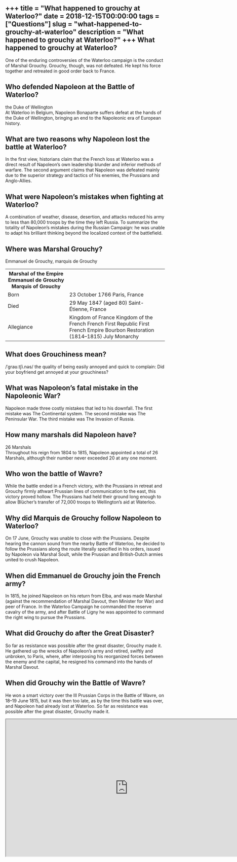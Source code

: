 +++
title = "What happened to grouchy at Waterloo?"
date = 2018-12-15T00:00:00
tags = ["Questions"]
slug = "what-happened-to-grouchy-at-waterloo"
description = "What happened to grouchy at Waterloo?"
+++
What happened to grouchy at Waterloo?
-------------------------------------

One of the enduring controversies of the Waterloo campaign is the conduct of Marshal Grouchy. Grouchy, though, was not defeated. He kept his force together and retreated in good order back to France.

Who defended Napoleon at the Battle of Waterloo?
------------------------------------------------

the Duke of Wellington  
At Waterloo in Belgium, Napoleon Bonaparte suffers defeat at the hands of the Duke of Wellington, bringing an end to the Napoleonic era of European history.

What are two reasons why Napoleon lost the battle at Waterloo?
--------------------------------------------------------------

In the first view, historians claim that the French loss at Waterloo was a direct result of Napoleon’s own leadership blunder and inferior methods of warfare. The second argument claims that Napoleon was defeated mainly due to the superior strategy and tactics of his enemies, the Prussians and Anglo-Allies.

What were Napoleon’s mistakes when fighting at Waterloo?
--------------------------------------------------------

A combination of weather, disease, desertion, and attacks reduced his army to less than 80,000 troops by the time they left Russia. To summarize the totality of Napoleon’s mistakes during the Russian Campaign: he was unable to adapt his brilliant thinking beyond the localized context of the battlefield.

Where was Marshal Grouchy?
--------------------------

Emmanuel de Grouchy, marquis de Grouchy

<table><tr><th>Marshal of the Empire Emmanuel de Grouchy Marquis of Grouchy</th></tr><tr><td>Born</td><td>23 October 1766 Paris, France</td></tr><tr><td>Died</td><td>29 May 1847 (aged 80) Saint-Étienne, France</td></tr><tr><td>Allegiance</td><td>Kingdom of France Kingdom of the French French First Republic First French Empire Bourbon Restoration (1814–1815) July Monarchy</td></tr></table>

What does Grouchiness mean?
---------------------------

/ˈɡraʊ.tʃi.nəs/ the quality of being easily annoyed and quick to complain: Did your boyfriend get annoyed at your grouchiness?

What was Napoleon’s fatal mistake in the Napoleonic War?
--------------------------------------------------------

Napoleon made three costly mistakes that led to his downfall. The first mistake was The Continental system. The second mistake was The Peninsular War. The third mistake was The Invasion of Russia.

How many marshals did Napoleon have?
------------------------------------

26 Marshals  
Throughout his reign from 1804 to 1815, Napoleon appointed a total of 26 Marshals, although their number never exceeded 20 at any one moment.

Who won the battle of Wavre?
----------------------------

While the battle ended in a French victory, with the Prussians in retreat and Grouchy firmly athwart Prussian lines of communication to the east, this victory proved hollow. The Prussians had held their ground long enough to allow Blücher’s transfer of 72,000 troops to Wellington’s aid at Waterloo.

Why did Marquis de Grouchy follow Napoleon to Waterloo?
-------------------------------------------------------

On 17 June, Grouchy was unable to close with the Prussians. Despite hearing the cannon sound from the nearby Battle of Waterloo, he decided to follow the Prussians along the route literally specified in his orders, issued by Napoleon via Marshal Soult, while the Prussian and British-Dutch armies united to crush Napoleon.

When did Emmanuel de Grouchy join the French army?
--------------------------------------------------

In 1815, he joined Napoleon on his return from Elba, and was made Marshal (against the recommendation of Marshal Davout, then Minister for War) and peer of France. In the Waterloo Campaign he commanded the reserve cavalry of the army, and after Battle of Ligny he was appointed to command the right wing to pursue the Prussians.

What did Grouchy do after the Great Disaster?
---------------------------------------------

So far as resistance was possible after the great disaster, Grouchy made it. He gathered up the wrecks of Napoleon’s army and retired, swiftly and unbroken, to Paris, where, after interposing his reorganized forces between the enemy and the capital, he resigned his command into the hands of Marshal Davout.

When did Grouchy win the Battle of Wavre?
-----------------------------------------

He won a smart victory over the III Prussian Corps in the Battle of Wavre, on 18–19 June 1815, but it was then too late, as by the time this battle was over, and Napoleon had already lost at Waterloo. So far as resistance was possible after the great disaster, Grouchy made it.

<iframe allow="accelerometer; autoplay; clipboard-write; encrypted-media; gyroscope; picture-in-picture" allowfullscreen="" class="__youtube_prefs__  epyt-is-override  no-lazyload" data-no-lazy="1" data-origheight="433" data-origwidth="770" data-skipgform_ajax_framebjll="" height="433" id="_ytid_91787" loading="lazy" src="https://www.youtube.com/embed/1VeaUHDowfA?enablejsapi=1&autoplay=0&cc_load_policy=0&cc_lang_pref=&iv_load_policy=1&loop=0&modestbranding=0&rel=1&fs=1&playsinline=0&autohide=2&theme=dark&color=red&controls=1&" title="YouTube player" width="770"></iframe>